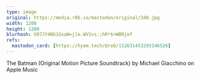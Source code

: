 ```yaml
---
type: image
original: https://media.r0b.io/mastodon/original/340.jpg
width: 1200
height: 1200
blurhash: U97JY4NG1GxaW=j[e.WV1vs:;hR*$+WBRjof
refs:
  mastodon_card: [https://hyem.tech/@rob/112631453293146526]
---
```


The Batman (Original Motion Picture Soundtrack) by Michael Giacchino on Apple Music
